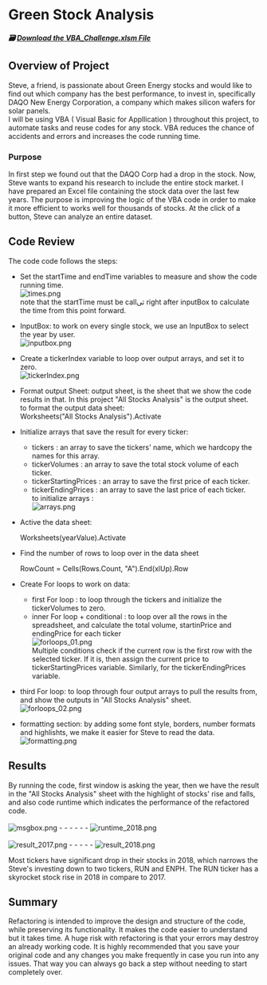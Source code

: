 # Green Stock Analysis
##### :card_file_box: [Download the VBA_Challenge.xlsm File](VBA_Challenge.xlsm)

## Overview of Project
Steve, a friend, is passionate about Green Energy stocks and would like to find out which company has the best performance, to invest in, specifically DAQO New Energy Corporation, a company which makes silicon wafers for solar panels.<br/>
I will be using VBA ( Visual Basic for Appllication ) throughout this project, to automate tasks and reuse codes for any stock. VBA reduces the chance of accidents and errors and increases the code running time.<br/>

### Purpose
In first step we found out that the DAQO Corp had a drop in the stock. Now, Steve wants to expand his research to include the entire stock market. I have prepared an Excel file containing the stock data over the last few years. The purpose is improving the logic of the VBA code in order to make it more efficient to works well for thousands of stocks. At the click of a button, Steve can analyze an entire dataset.<br/>


## Code Review
The code code follows the steps:
- Set the startTime and endTime variables to measure and show the code running time.<br/>
    ![times.png](/Resources/times.png)<br/>
    note that the startTime must be callثی right after inputBox to calculate the time from this point forward. <br/>

- InputBox: to work on every single stock, we use an InputBox to select the year by user. <br/>
    ![inputbox.png](/Resources/inputbox.png)<br/>

- Create a tickerIndex variable to loop over output arrays, and set it to zero. <br/>
  ![tickerIndex.png](/Resources/tickerIndex.png) <br/> 

- Format output Sheet: output sheet, is the sheet that we show the code results in that. In this project "All Stocks Analysis" is the output sheet.<br/>
    to format the output data sheet: <br/>
    Worksheets("All Stocks Analysis").Activate <br/>
       
- Initialize arrays that save the result for every ticker: 
   - tickers : an array to save the tickers' name, which we hardcopy the names for this array.
   - tickerVolumes : an array to save the total stock volume of each ticker.
   - tickerStartingPrices : an array to save the first price of each ticker.
   - tickerEndingPrices : an array to save the last price of each ticker.<br/>
    to initialize arrays : <br/>
    ![arrays.png](/Resources/arrays.png) <br/>

- Active the data sheet: 
    
    Worksheets(yearValue).Activate <br/>
    
- Find the number of rows to loop over in the data sheet
    
    RowCount = Cells(Rows.Count, "A").End(xlUp).Row

- Create For loops to work on data:
    - first For loop : to loop through the tickers and initialize the tickerVolumes to zero.
    - inner For loop + conditional : to loop over all the rows in the spreadsheet, and calculate the total volume, startinPrice and endingPrice for each ticker <br/>
    ![forloops_01.png](/Resources/forloops_01.png) <br/>
     Multiple conditions check if the current row is the first row with the selected ticker. If it is, then assign the current price to tickerStartingPrices variable. Similarly, for the tickerEndingPrices variable.
    

- third For loop: to loop through four output arrays to pull the results from, and show the outputs in "All Stocks Analysis" sheet.<br/>
  ![forloops_02.png](/Resources/forloops_02.png) <br/>

- formatting section: by adding some font style, borders, number formats and highlishts, we make it easier for Steve to read the data.<br/>
  ![formatting.png](/Resources/formatting.png) <br/>


## Results
By running the code, first window is asking the year, then we have the result in the "All Stocks Analysis" sheet with the highlight of stocks' rise and falls, and also code runtime which indicates the performance of the refactored code. <br/><br/>
![msgbox.png](/Resources/msgbox.png) - - - - - -  ![runtime_2018.png](/Resources/runtime_2018.png) <br/><br/>
![result_2017.png](/Resources/result_2017.png) - - - - - 
![result_2018.png](/Resources/result_2017.png) <br/>

Most tickers have significant drop in their stocks in 2018, which narrows the Steve's investing down to two tickers, RUN and ENPH. The RUN ticker has a skyrocket stock rise in 2018 in compare to 2017.<br/>

## Summary
Refactoring is intended to improve the design and structure of the code, while preserving its functionality. It makes the code easier to understand but it takes time. A huge risk with refactoring is that your errors may destroy an already working code. It is highly recommended that you save your original code and any changes you make frequently in case you run into any issues. That way you can always go back a step without needing to start completely over. <br/><br/>

